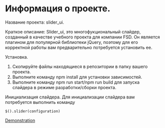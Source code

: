# Информация о проекте.

Название проекта: slider_ui.

Краткое описание:
Slider_ui, это многофукциональный слайдер, созданный в качестве учебного проекта для компании FSD.
Он является плагином для популярной библиотеки jQuery, поэтому для его корректной работы
вам предварительно потребуется установить ее.

Установка.
1. Скопируйте файлы находящиеся в репозитории в папку вашего проекта.
2. Выполните команду npm install для установки зависимостей.
3. Выполните команду npm run start/npm run build для запуска слайдера в режиме разработки/сборки проекта.

Инициализация слайдера.
Для инициализации слайдера вам потребуется выполнить команду

`$().slider(configuration)`


[Demonstration](https://ivanushkapr.github.io/slider/index.html)
